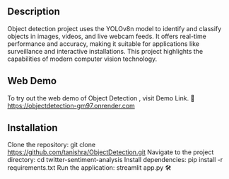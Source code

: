 ## Description

Object detection project uses the YOLOv8n model to identify and classify objects in images, videos, and live webcam feeds. 
It offers real-time performance and accuracy, making it suitable for applications like surveillance and interactive installations. 
This project highlights the capabilities of modern computer vision technology.


## Web Demo

To try out the web demo of Object Detection , visit Demo Link. 🚀 https://objectdetection-gm97.onrender.com


## Installation

Clone the repository: git clone https://github.com/tanishra/ObjectDetection.git
Navigate to the project directory: cd twitter-sentiment-analysis Install dependencies: 
pip install -r requirements.txt Run the application: streamlit app.py 🛠️
